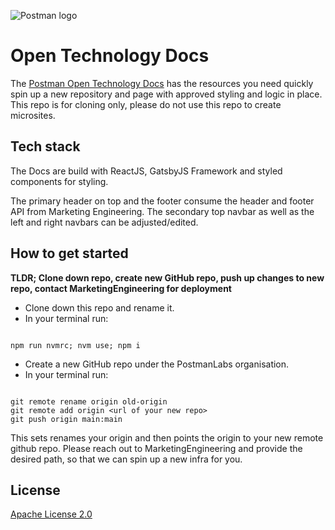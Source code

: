 ![Postman logo](https://assets.getpostman.com/common-share/postman-github-logo.png "Postman logo")

# Open Technology Docs

The [Postman Open Technology Docs](https://learning.postman.com/open-technologies-docs) has the resources you need quickly spin up a new repository and page with approved styling and logic in place. This repo is for cloning only, please do not use this repo to create microsites.

## Tech stack

The Docs are build with ReactJS, GatsbyJS Framework and styled components for styling.

The primary header on top and the footer consume the header and footer API from Marketing Engineering.
The secondary top navbar as well as the left and right navbars can be adjusted/edited.

## How to get started

**TLDR;
Clone down repo, create new GitHub repo, push up changes to new repo, contact MarketingEngineering for deployment**

- Clone down this repo and rename it.
- In your terminal run:

```

npm run nvmrc; nvm use; npm i

```

- Create a new GitHub repo under the PostmanLabs organisation.
- In your terminal run:

```shell

git remote rename origin old-origin
git remote add origin <url of your new repo>
git push origin main:main

```

This sets renames your origin and then points the origin to your new remote github repo.
Please reach out to MarketingEngineering and provide the desired path, so that we can spin up a new infra for you.

## License

[Apache License 2.0](LICENSE)
